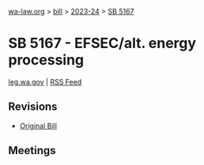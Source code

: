 [wa-law.org](/) > [bill](/bill/) > [2023-24](/bill/2023-24/) > [SB 5167](/bill/2023-24/sb/5167/)

# SB 5167 - EFSEC/alt. energy processing
[leg.wa.gov](https://app.leg.wa.gov/billsummary?BillNumber=5167&Year=2023&Initiative=false) | [RSS Feed](./rss.xml)

## Revisions
* [Original Bill](1/)

## Meetings